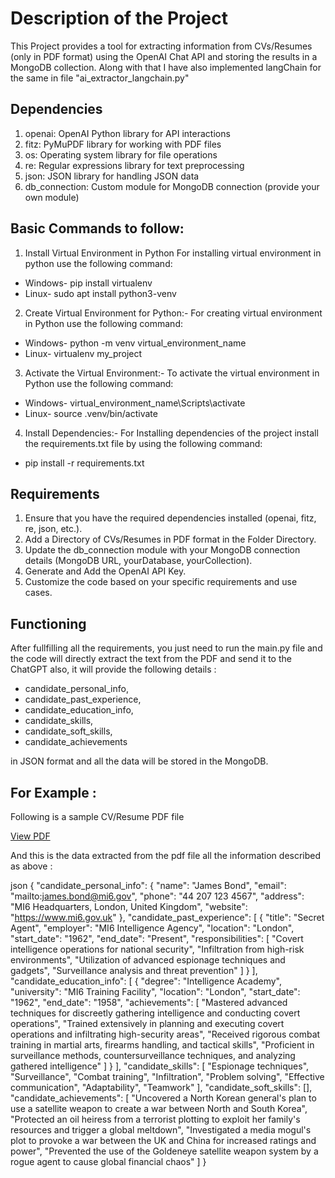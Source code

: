 # Description of the Project
This Project provides a tool for extracting information from CVs/Resumes (only in PDF format) using the OpenAI Chat API and storing the results in a MongoDB collection. 
Along with that I have also implemented langChain for the same in file "ai_extractor_langchain.py" 

## Dependencies
1. openai: OpenAI Python library for API interactions
2. fitz: PyMuPDF library for working with PDF files
3. os: Operating system library for file operations
4. re: Regular expressions library for text preprocessing
5. json: JSON library for handling JSON data
6. db_connection: Custom module for MongoDB connection (provide your own module)

## Basic Commands to follow:
1. Install Virtual Environment in Python
For installing virtual environment in python use the following command:

- Windows- pip install virtualenv
- Linux- sudo apt install python3-venv

2. Create Virtual Environment for Python:-
For creating virtual environment in Python use the following command:

- Windows- python -m venv virtual_environment_name
- Linux- virtualenv my_project

3. Activate the Virtual Environment:-
To activate the virtual environment in Python use the following command:

- Windows- virtual_environment_name\Scripts\activate
- Linux- source .venv/bin/activate

4. Install Dependencies:-
For Installing dependencies of the project install the requirements.txt file by using the following command:
- pip install -r requirements.txt

## Requirements
1. Ensure that you have the required dependencies installed (openai, fitz, re, json, etc.).
2. Add a Directory of CVs/Resumes in PDF format in the Folder Directory.
3. Update the db_connection module with your MongoDB connection details (MongoDB URL, yourDatabase, yourCollection).
4. Generate and Add the OpenAI API Key.
5. Customize the code based on your specific requirements and use cases.

## Functioning
After fullfilling all the requirements, you just need to run the main.py file and the code will directly extract the text from the PDF and send it to the ChatGPT also, it will provide the following details :
+ candidate_personal_info,
+ candidate_past_experience,
+ candidate_education_info,
+ candidate_skills,
+ candidate_soft_skills,
+ candidate_achievements

in JSON format and all the data will be stored in the MongoDB.

## For Example :
Following is a sample CV/Resume PDF file

[View PDF]([ResumeDocs\sample_resume1.pdf](https://github.com/aadhartg/AI_resume_extractor/blob/main/ResumeDocs/sample_resume1.pdf))

And this is the data extracted from the pdf file all the information described as above :

json
{
    "candidate_personal_info": {
        "name": "James Bond",
        "email": "mailto:james.bond@mi6.gov",
        "phone": "44 207 123 4567",
        "address": "MI6 Headquarters, London, United Kingdom",
        "website": "https://www.mi6.gov.uk"
    },
    "candidate_past_experience": [
        {
            "title": "Secret Agent",
            "employer": "MI6 Intelligence Agency",
            "location": "London",
            "start_date": "1962",
            "end_date": "Present",
            "responsibilities": [
                "Covert intelligence operations for national security",
                "Infiltration from high-risk environments",
                "Utilization of advanced espionage techniques and gadgets",
                "Surveillance analysis and threat prevention"
            ]
        }
    ],
    "candidate_education_info": [
        {
            "degree": "Intelligence Academy",
            "university": "MI6 Training Facility",
            "location": "London",
            "start_date": "1962",
            "end_date": "1958",
            "achievements": [
                "Mastered advanced techniques for discreetly gathering intelligence and conducting covert operations",
                "Trained extensively in planning and executing covert operations and infiltrating high-security areas",
                "Received rigorous combat training in martial arts, firearms handling, and tactical skills",
                "Proficient in surveillance methods, countersurveillance techniques, and analyzing gathered intelligence"
            ]
        }
    ],
    "candidate_skills": [
        "Espionage techniques",
        "Surveillance",
        "Combat training",
        "Infiltration",
        "Problem solving",
        "Effective communication",
        "Adaptability",
        "Teamwork"
    ],
    "candidate_soft_skills": [],
    "candidate_achievements": [
        "Uncovered a North Korean general's plan to use a satellite weapon to create a war between North and South Korea",
        "Protected an oil heiress from a terrorist plotting to exploit her family's resources and trigger a global meltdown",
        "Investigated a media mogul's plot to provoke a war between the UK and China for increased ratings and power",
        "Prevented the use of the Goldeneye satellite weapon system by a rogue agent to cause global financial chaos"
    ]
}



